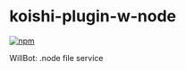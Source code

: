 # koishi-plugin-w-node

[![npm](https://img.shields.io/npm/v/koishi-plugin-w-node?style=flat-square)](https://www.npmjs.com/package/koishi-plugin-w-node)

WillBot: .node file service
